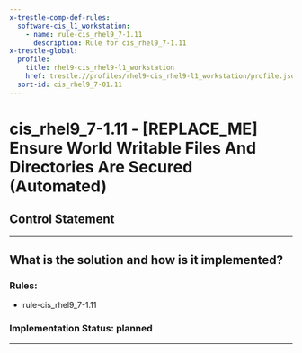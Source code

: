 ```yaml
---
x-trestle-comp-def-rules:
  software-cis_l1_workstation:
    - name: rule-cis_rhel9_7-1.11
      description: Rule for cis_rhel9_7-1.11
x-trestle-global:
  profile:
    title: rhel9-cis_rhel9-l1_workstation
    href: trestle://profiles/rhel9-cis_rhel9-l1_workstation/profile.json
  sort-id: cis_rhel9_7-01.11
---
```


# cis_rhel9_7-1.11 - \[REPLACE_ME\] Ensure World Writable Files And Directories Are Secured (Automated)

## Control Statement

______________________________________________________________________

## What is the solution and how is it implemented?

<!-- For implementation status enter one of: implemented, partial, planned, alternative, not-applicable -->

<!-- Note that the list of rules under ### Rules: is read-only and changes will not be captured after assembly to JSON -->

<!-- Add control implementation description here for control: cis_rhel9_7-1.11 -->

### Rules:

  - rule-cis_rhel9_7-1.11

### Implementation Status: planned

______________________________________________________________________
